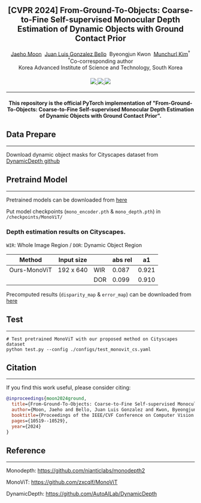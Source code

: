 <div align="center">
<h2>[CVPR 2024] From-Ground-To-Objects: Coarse-to-Fine Self-supervised Monocular Depth Estimation of Dynamic Objects with Ground Contact Prior
</h2>

<div>    
    <a href='https://sites.google.com/view/jaehomoon/' target='_blank'>Jaeho Moon</a>&nbsp;
    <a href='https://sites.google.com/view/juan-luis-gb' target='_blank'>Juan Luis Gonzalez Bello</a>&nbsp;
    Byeongjun Kwon&nbsp;
    <a href='https://www.viclab.kaist.ac.kr/' target='_blank'>Munchurl Kim</a><sup>†</sup>
</div>
<div>
    <sup>†</sup>Co-corresponding author</span>
</div>
<div>
    Korea Advanced Institute of Science and Technology, South Korea
</div>

<div>
    <h4 align="center">
        <a href="https://kaist-viclab.github.io/From_Ground_To_Objects_site/" target='_blank'>
        <img src="https://img.shields.io/badge/🐳-Project%20Page-blue">
        </a>
        <a href="https://arxiv.org/abs/2312.10118" target='_blank'>
        <img src="https://img.shields.io/badge/arXiv-2312.10118-b31b1b.svg">
        </a>
        <a href="https://youtu.be/-pOJ1g01G6o?si=De4mXRqFK-ClzaWR" target='_blank'>
        <img src="https://img.shields.io/badge/Demo%20Video-%23FF0000.svg?logo=YouTube&logoColor=white">
        </a>
    </h4>
</div>

---

<div align="center">
    <h4>
        This repository is the official PyTorch implementation of "From-Ground-To-Objects: Coarse-to-Fine Self-supervised Monocular Depth Estimation of Dynamic Objects with Ground Contact Prior".
    </h4>
</div>
</div>


## Data Prepare

----------------------------------------

Download dynamic object masks for Cityscapes dataset from [DynamicDepth github](https://github.com/AutoAILab/DynamicDepth)


## Pretraind Model

----------------------------------------

Pretrained models can be downloaded from [here](https://drive.google.com/drive/folders/1C9SHo3_sRe1OYBREKhxXsDCosuXGZNK6?usp=drive_link)

Put model checkpoints (`mono_encoder.pth` & `mono_depth.pth`) in `/checkpoints/MonoViT/`


### Depth estimation results on Cityscapes.

`WIR`: Whole Image Region / `DOR`: Dynamic Object Region

| Method       | Input size |     | abs rel | a1    | 
|--------------|------------|-----|---------|-------|
| Ours-MonoViT | 192 x 640  | WIR | 0.087   | 0.921 | 
|              |            | DOR | 0.099   | 0.910 | 

Precomputed results (`disparity_map` & `error_map`) can be downloaded from [here](https://drive.google.com/drive/folders/1hlEcE_AcRWhREth0tTj8a06u0XXS7J_g?usp=drive_link)


## Test

----------------------------------------
```commandline
# Test pretrained MonoViT with our proposed method on Cityscapes dataset
python test.py --config ./configs/test_monovit_cs.yaml
```






## Citation

---
If you find this work useful, please consider citing:
```BibTex
@inproceedings{moon2024ground,
  title={From-Ground-To-Objects: Coarse-to-Fine Self-supervised Monocular Depth Estimation of Dynamic Objects with Ground Contact Prior},
  author={Moon, Jaeho and Bello, Juan Luis Gonzalez and Kwon, Byeongjun and Kim, Munchurl},
  booktitle={Proceedings of the IEEE/CVF Conference on Computer Vision and Pattern Recognition},
  pages={10519--10529},
  year={2024}
}
```


## Reference

---
Monodepth: https://github.com/nianticlabs/monodepth2

MonoViT: https://github.com/zxcqlf/MonoViT

DynamicDepth: https://github.com/AutoAILab/DynamicDepth

